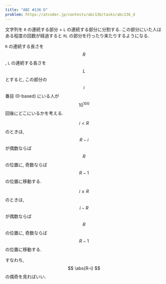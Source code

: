 ```yaml
---
title: "ABC #136 D"
problem: https://atcoder.jp/contests/abc136/tasks/abc136_d
---
```

文字列を `R` の連続する部分 + `L` の連続する部分に分割する. この部分にいた人はある程度の回数が経過すると `RL` の部分を行ったり来たりするようになる.

`R` の連続する長さを $$ R $$, `L` の連続する長さを $$ L $$ とすると, この部分の $$ i $$ 番目 (0-based) にいる人が $$ 10^{100} $$ 回後にどこにいるかを考える.

$$ i \lt R $$ のときは, $$ R-i $$ が偶数ならば $$ R $$ の位置に, 奇数ならば $$ R-1 $$ の位置に移動する.

$$ i \geq R $$ のときは, $$ i-R $$ が偶数ならば $$ R $$ の位置に, 奇数ならば $$ R-1 $$ の位置に移動する.

すなわち, $$ \abs{R-i} $$ の偶奇を見ればいい.
